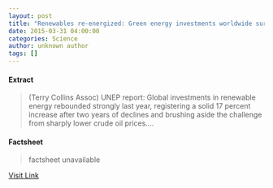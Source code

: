 ```yaml
---
layout: post
title: "Renewables re-energized: Green energy investments worldwide surge 17 percent to $270 billion in 2014 (UNEP)"
date: 2015-03-31 04:00:00
categories: Science
author: unknown author
tags: []
---
```



#### Extract
>(Terry Collins Assoc) UNEP report: Global investments in renewable energy rebounded strongly last year, registering a solid 17 percent increase after two years of declines and brushing aside the challenge from sharply lower crude oil prices....

#### Factsheet
>factsheet unavailable

[Visit Link](http://www.eurekalert.org/pub_releases/2015-03/tca-rrg033015.php)


